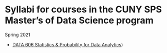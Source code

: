 Syllabi for courses in the CUNY SPS Master’s of Data Science program
================
Spring 2021

-   [DATA 606 Statistics & Probability for Data
    Analytics](https://htmlpreview.github.io/?https://github.com/CUNY-MSDS/syllabi/blob/main/DATA606/DATA606-2021-Spring.html))
